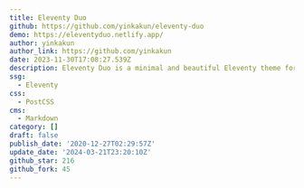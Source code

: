 ```yaml
---
title: Eleventy Duo
github: https://github.com/yinkakun/eleventy-duo
demo: https://eleventyduo.netlify.app/
author: yinkakun
author_link: https://github.com/yinkakun
date: 2023-11-30T17:08:27.539Z
description: Eleventy Duo is a minimal and beautiful Eleventy theme for personal blogs.
ssg:
  - Eleventy
css:
  - PostCSS
cms:
  - Markdown
category: []
draft: false
publish_date: '2020-12-27T02:29:57Z'
update_date: '2024-03-21T23:20:10Z'
github_star: 216
github_fork: 45
---
```

